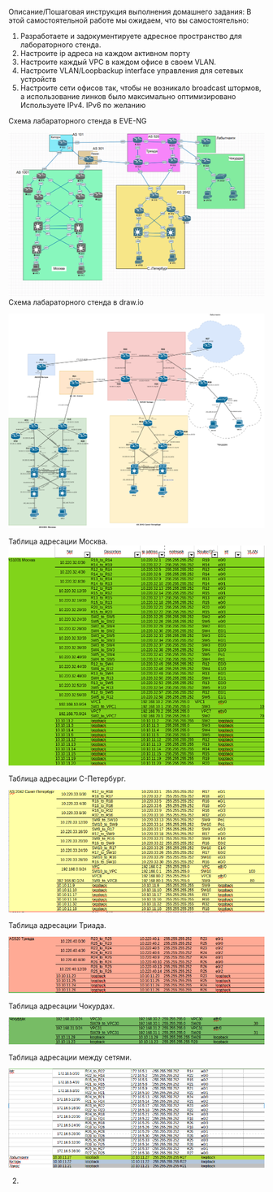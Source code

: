 
Описание/Пошаговая инструкция выполнения домашнего задания:
В этой самостоятельной работе мы ожидаем, что вы самостоятельно:

1. Разработаете и задокументируете адресное пространство для лабораторного стенда.
2. Настроите ip адреса на каждом активном порту
3. Настроите каждый VPC в каждом офисе в своем VLAN.
4. Настроите VLAN/Loopbackup interface управления для сетевых устройств
5. Настроите сети офисов так, чтобы не возникало broadcast штормов, а использование линков было максимально оптимизировано
Используете IPv4. IPv6 по желанию



Схема лабараторного стенда в EVE-NG

![](Shema_EVE.png)
Схема лабараторного стенда в draw.io

![](схема.png)

Таблица адресации Москва.
![](Moskva.png)

Таблица адресации С-Петербург.

![](SPB.png)

Таблица адресации Триада.

![](Триада.png)

Таблица адресации Чокурдах.

![](Chok.png)

Таблица адресации между сетями.

![](Intr.png)


2. 




 
